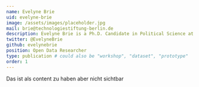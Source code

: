 ```yaml
---
name: Evelyne Brie
uid: evelyne-brie
image: /assets/images/placeholder.jpg
mail: brie@technologiestiftung-berlin.de
description: Evelyne Brie is a Ph.D. Candidate in Political Science at the University of Pennsylvania and a Research Assistant at the "Canada Research Chair in Quebec and Canadian Studies". She is particularly interested in the analysis and visualisation of geographical and social science data. 
twitter: @EvelyneBrie
github: evelynebrie
position: Open Data Researcher
type: publication # could also be "workshop", "dataset", "prototype"
order: 1
---
```



Das ist als content zu haben aber nicht sichtbar
